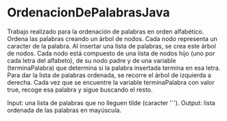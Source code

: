 # OrdenacionDePalabrasJava

Trabajo realizado para la ordenación de palabras en orden alfabético.
Ordena las palabras creando un árbol de nodos. Cada nodo representa un caracter de la palabra.
Al insertar una lista de palabras, se crea este árbol de nodos.
Cada nodo está compuesto de una lista de nodos hijo (uno por cada letra del alfabeto), de su nodo padre y de una variable (terminaPalabra) que determina si la palabra insertada termina en esa letra.
Para dar la lista de palabras ordenada, se recorre el árbol de izquierda a derecha. Cada vez que se encuentre la variable terminaPalabra con valor true, recoge esa palabra y sigue buscando el resto.

Input: una lista de palabras que no lleguen tilde (caracter '`').
Output: lista ordenada de las palabras en mayúscula.